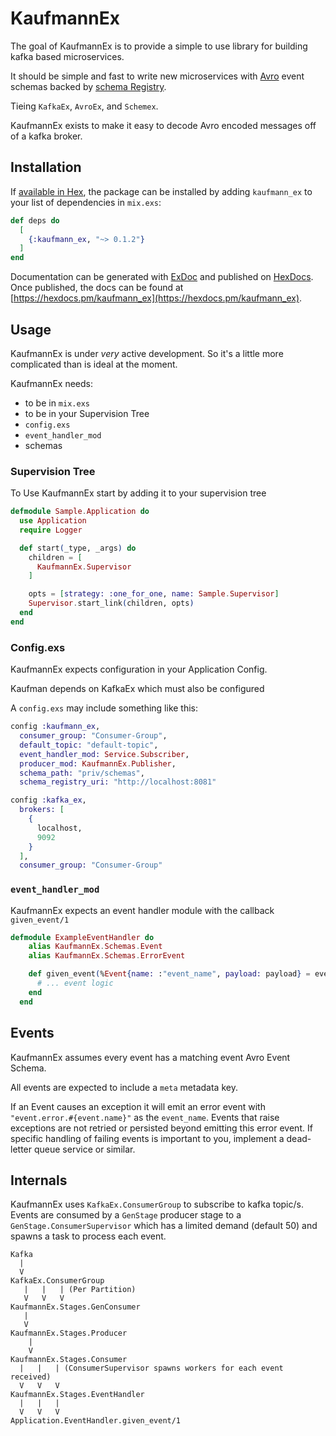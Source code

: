 # KaufmannEx

The goal of KaufmannEx is to provide a simple to use library for building kafka based microservices.

It should be simple and fast to write new microservices with [Avro](https://avro.apache.org/docs/current/) event schemas backed by [schema Registry](https://docs.confluent.io/current/schema-registry/docs/index.html).

Tieing `KafkaEx`, `AvroEx`, and `Schemex`.

KaufmannEx exists to make it easy to decode Avro encoded messages off of a kafka broker.

## Installation

If [available in Hex](https://hex.pm/docs/publish), the package can be installed
by adding `kaufmann_ex` to your list of dependencies in `mix.exs`:

```elixir
def deps do
  [
    {:kaufmann_ex, "~> 0.1.2"}
  ]
end
```

Documentation can be generated with [ExDoc](https://github.com/elixir-lang/ex_doc)
and published on [HexDocs](https://hexdocs.pm). Once published, the docs can
be found at [https://hexdocs.pm/kaufmann_ex](https://hexdocs.pm/kaufmann_ex).

## Usage

KaufmannEx is under _very_ active development. So it's a little more complicated than is ideal at the moment.

KaufmannEx needs:

* to be in `mix.exs`
* to be in your Supervision Tree
* `config.exs`
* `event_handler_mod`
* schemas

### Supervision Tree

To Use KaufmannEx start by adding it to your supervision tree

```elixir
defmodule Sample.Application do
  use Application
  require Logger

  def start(_type, _args) do
    children = [
      KaufmannEx.Supervisor
    ]

    opts = [strategy: :one_for_one, name: Sample.Supervisor]
    Supervisor.start_link(children, opts)
  end
end
```

### Config.exs

KaufmannEx expects configuration in your Application Config.

Kaufman depends on KafkaEx which must also be configured

A `config.exs` may include something like this:

```elixir
config :kaufmann_ex,
  consumer_group: "Consumer-Group",
  default_topic: "default-topic",
  event_handler_mod: Service.Subscriber,
  producer_mod: KaufmannEx.Publisher,
  schema_path: "priv/schemas",
  schema_registry_uri: "http://localhost:8081"

config :kafka_ex,
  brokers: [
    {
      localhost,
      9092
    }
  ],
  consumer_group: "Consumer-Group"
```

### `event_handler_mod`

KaufmannEx expects an event handler module with the callback `given_event/1`

```elixir
defmodule ExampleEventHandler do
    alias KaufmannEx.Schemas.Event
    alias KaufmannEx.Schemas.ErrorEvent

    def given_event(%Event{name: :"event_name", payload: payload} = event) do
      # ... event logic
    end
  end
```

## Events

KaufmannEx assumes every event has a matching event Avro Event Schema.

All events are expected to include a `meta` metadata key.

If an Event causes an exception it will emit an error event with `"event.error.#{event.name}"` as the `event_name`. Events that raise exceptions are not retried or persisted beyond emitting this error event. If specific handling of failing events is important to you, implement a dead-letter queue service or similar.

## Internals

KaufmannEx uses `KafkaEx.ConsumerGroup` to subscribe to kafka topic/s. Events are consumed by a `GenStage` producer stage to a `GenStage.ConsumerSupervisor` which has a limited demand (default 50) and spawns a task to process each event.

```
Kafka
  |
  V
KafkaEx.ConsumerGroup
   |   |   | (Per Partition)
   V   V   V
KaufmannEx.Stages.GenConsumer
   |
   V
KaufmannEx.Stages.Producer
    |
    V
KaufmannEx.Stages.Consumer
  |   |   | (ConsumerSupervisor spawns workers for each event received)
  V   V   V
KaufmannEx.Stages.EventHandler
  |   |   |
  V   V   V
Application.EventHandler.given_event/1
```
